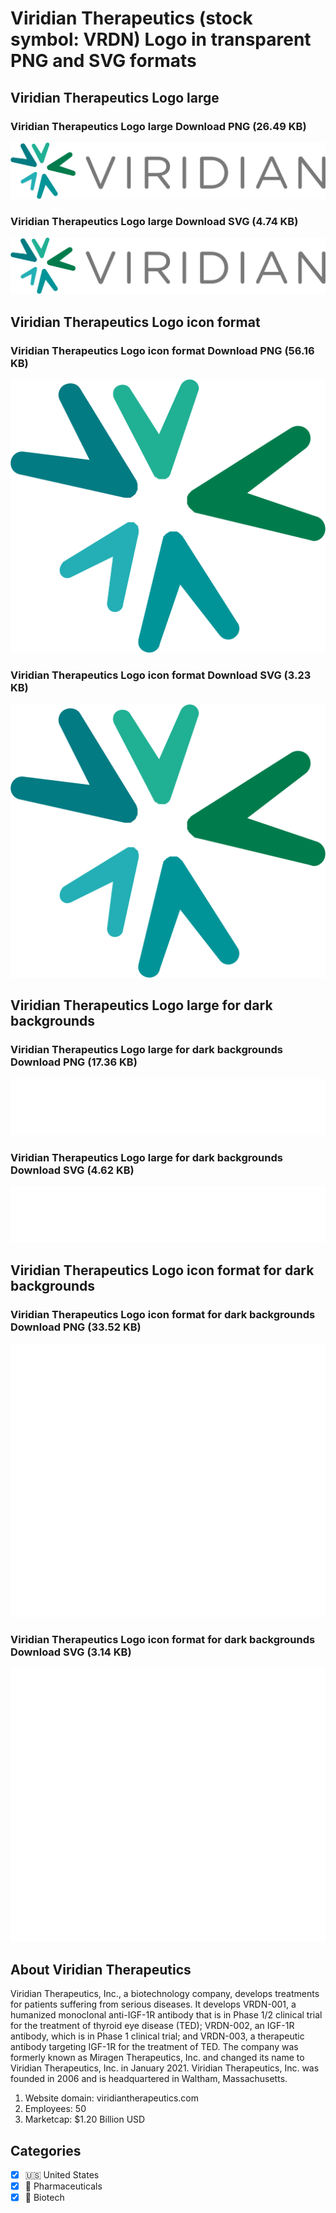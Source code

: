 # Viridian Therapeutics (stock symbol: VRDN) Logo in transparent PNG and SVG formats

## Viridian Therapeutics Logo large

### Viridian Therapeutics Logo large Download PNG (26.49 KB)

![Viridian Therapeutics Logo large Download PNG (26.49 KB)](/img/orig/VRDN_BIG-f5d6e512.png)

### Viridian Therapeutics Logo large Download SVG (4.74 KB)

![Viridian Therapeutics Logo large Download SVG (4.74 KB)](/img/orig/VRDN_BIG-bcf58ebf.svg)

## Viridian Therapeutics Logo icon format

### Viridian Therapeutics Logo icon format Download PNG (56.16 KB)

![Viridian Therapeutics Logo icon format Download PNG (56.16 KB)](/img/orig/VRDN-0678eaf8.png)

### Viridian Therapeutics Logo icon format Download SVG (3.23 KB)

![Viridian Therapeutics Logo icon format Download SVG (3.23 KB)](/img/orig/VRDN-2d667bb7.svg)

## Viridian Therapeutics Logo large for dark backgrounds

### Viridian Therapeutics Logo large for dark backgrounds Download PNG (17.36 KB)

![Viridian Therapeutics Logo large for dark backgrounds Download PNG (17.36 KB)](/img/orig/VRDN_BIG.D-462e1d7b.png)

### Viridian Therapeutics Logo large for dark backgrounds Download SVG (4.62 KB)

![Viridian Therapeutics Logo large for dark backgrounds Download SVG (4.62 KB)](/img/orig/VRDN_BIG.D-9a3879fd.svg)

## Viridian Therapeutics Logo icon format for dark backgrounds

### Viridian Therapeutics Logo icon format for dark backgrounds Download PNG (33.52 KB)

![Viridian Therapeutics Logo icon format for dark backgrounds Download PNG (33.52 KB)](/img/orig/VRDN.D-51087b3d.png)

### Viridian Therapeutics Logo icon format for dark backgrounds Download SVG (3.14 KB)

![Viridian Therapeutics Logo icon format for dark backgrounds Download SVG (3.14 KB)](/img/orig/VRDN.D-5eb18d9c.svg)

## About Viridian Therapeutics

Viridian Therapeutics, Inc., a biotechnology company, develops treatments for patients suffering from serious diseases. It develops VRDN-001, a humanized monoclonal anti-IGF-1R antibody that is in Phase 1/2 clinical trial for the treatment of thyroid eye disease (TED); VRDN-002, an IGF-1R antibody, which is in Phase 1 clinical trial; and VRDN-003, a therapeutic antibody targeting IGF-1R for the treatment of TED. The company was formerly known as Miragen Therapeutics, Inc. and changed its name to Viridian Therapeutics, Inc. in January 2021. Viridian Therapeutics, Inc. was founded in 2006 and is headquartered in Waltham, Massachusetts.

1. Website domain: viridiantherapeutics.com
2. Employees: 50
3. Marketcap: $1.20 Billion USD


## Categories
- [x] 🇺🇸 United States
- [x] 💊 Pharmaceuticals
- [x] 🧬 Biotech
